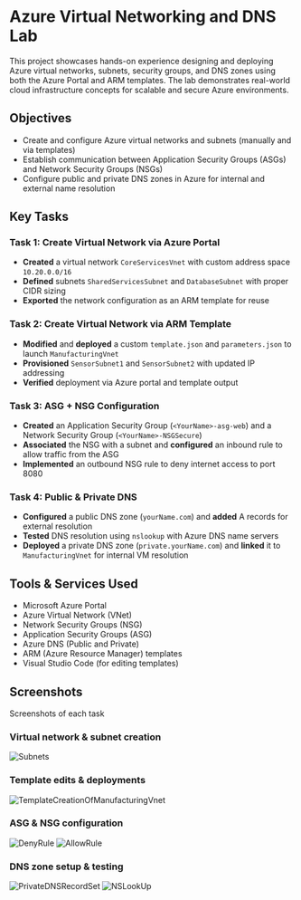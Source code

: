 # Azure Virtual Networking and DNS Lab

This project showcases hands-on experience designing and deploying Azure virtual networks, subnets, security groups, and DNS zones using both the Azure Portal and ARM templates. The lab demonstrates real-world cloud infrastructure concepts for scalable and secure Azure environments.

## Objectives

- Create and configure Azure virtual networks and subnets (manually and via templates)
- Establish communication between Application Security Groups (ASGs) and Network Security Groups (NSGs)
- Configure public and private DNS zones in Azure for internal and external name resolution

## Key Tasks

### Task 1: Create Virtual Network via Azure Portal
- **Created** a virtual network `CoreServicesVnet` with custom address space `10.20.0.0/16`
- **Defined** subnets `SharedServicesSubnet` and `DatabaseSubnet` with proper CIDR sizing
- **Exported** the network configuration as an ARM template for reuse

### Task 2: Create Virtual Network via ARM Template
- **Modified** and **deployed** a custom `template.json` and `parameters.json` to launch `ManufacturingVnet`
- **Provisioned** `SensorSubnet1` and `SensorSubnet2` with updated IP addressing
- **Verified** deployment via Azure portal and template output

### Task 3: ASG + NSG Configuration
- **Created** an Application Security Group (`<YourName>-asg-web`) and a Network Security Group (`<YourName>-NSGSecure`)
- **Associated** the NSG with a subnet and **configured** an inbound rule to allow traffic from the ASG
- **Implemented** an outbound NSG rule to deny internet access to port 8080

### Task 4: Public & Private DNS
- **Configured** a public DNS zone (`yourName.com`) and **added** A records for external resolution
- **Tested** DNS resolution using `nslookup` with Azure DNS name servers
- **Deployed** a private DNS zone (`private.yourName.com`) and **linked** it to `ManufacturingVnet` for internal VM resolution

## Tools & Services Used

- Microsoft Azure Portal
- Azure Virtual Network (VNet)
- Network Security Groups (NSG)
- Application Security Groups (ASG)
- Azure DNS (Public and Private)
- ARM (Azure Resource Manager) templates
- Visual Studio Code (for editing templates)

## Screenshots

Screenshots of each task
### Virtual network & subnet creation
  ![Subnets](https://github.com/user-attachments/assets/1d088171-dfe9-472b-b47e-1ba9ed41a4b4)

### Template edits & deployments
![TemplateCreationOfManufacturingVnet](https://github.com/user-attachments/assets/99686eb3-1185-461f-af9e-17e11a911aca)

### ASG & NSG configuration
![DenyRule](https://github.com/user-attachments/assets/7f9e2350-1d99-4e73-b1e0-ded76cd838e9)
![AllowRule](https://github.com/user-attachments/assets/82262423-84ff-413e-99e8-0ff868fae859)

### DNS zone setup & testing
![PrivateDNSRecordSet](https://github.com/user-attachments/assets/3fc7078a-14fb-427c-9144-e641b4e6a6fa)
![NSLookUp](https://github.com/user-attachments/assets/2f88001d-acea-40bc-9360-03a9ee861ba4)




